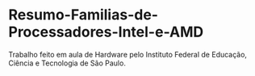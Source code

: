# Resumo-Familias-de-Processadores-Intel-e-AMD
Trabalho feito em aula de Hardware pelo Instituto Federal de Educação, Ciência e Tecnologia de São Paulo.
